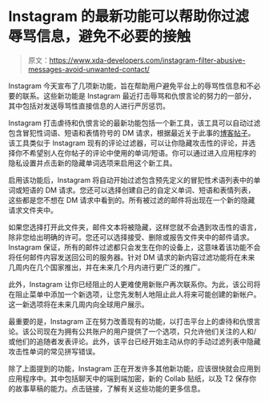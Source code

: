 # Instagram 的最新功能可以帮助你过滤辱骂信息，避免不必要的接触

> 原文：<https://www.xda-developers.com/instagram-filter-abusive-messages-avoid-unwanted-contact/>

Instagram 今天宣布了几项新功能，旨在帮助用户避免平台上的辱骂性信息和不必要的联系。这些新功能是 Instagram 最近打击辱骂和仇恨言论的努力的一部分，其中包括对发送辱骂性直接信息的人进行严厉惩罚。

Instagram 打击虐待和仇恨言论的最新功能包括一个新工具，该工具可以自动过滤包含冒犯性词语、短语和表情符号的 DM 请求，根据最近关于此事的[博客帖子](https://about.instagram.com/blog/announcements/introducing-new-tools-to-protect-our-community-from-abuse)。该工具类似于 Instagram 现有的评论过滤器，可以让你隐藏攻击性的评论，并选择你不希望别人在你帖子的评论中使用的单词/短语。你可以通过进入应用程序的隐私设置并点击新的隐藏单词选项来启用这个新工具。

启用该功能后，Instagram 将自动开始过滤包含预先定义的冒犯性术语列表中的单词或短语的 DM 请求。您还可以选择创建自己的自定义单词、短语和表情列表，这些都是您不想在 DM 请求中看到的。所有被过滤的邮件将出现在一个新的隐藏请求文件夹中。

如果您选择打开此文件夹，邮件文本将被隐藏，这样您就不会遇到攻击性的语言，除非您给出明确的许可。您还可以选择接受、删除或报告文件夹中的邮件请求。Instagram 保证，所有的邮件过滤都只会发生在你的设备上，这意味着该功能不会将任何邮件内容发送回公司的服务器。针对 DM 请求的新内容过滤功能将在未来几周内在几个国家推出，并在未来几个月内进行更广泛的推广。

此外，Instagram 让你已经阻止的人更难使用新账户再次联系你。为此，该公司将在阻止菜单中添加一个新选项，让您先发制人地阻止此人将来可能创建的新帐户。这一新选项将在未来几周内向全球用户展示。

最重要的是，Instagram 正在努力改善现有的功能，以打击平台上的虐待和仇恨言论。该公司现在为拥有公共账户的用户提供了一个选项，只允许他们关注的人和/或他们的追随者发表评论。此外，该平台已经开始主动从你的手动过滤列表中隐藏攻击性单词的常见拼写错误。

除了上面提到的功能，Instagram 正在开发许多其他新功能，应该很快就会应用到应用程序中。其中包括聊天中的端到端加密，新的 Collab 贴纸，以及 T2 保存你的故事草稿的能力。点击链接，了解有关这些功能的更多信息。